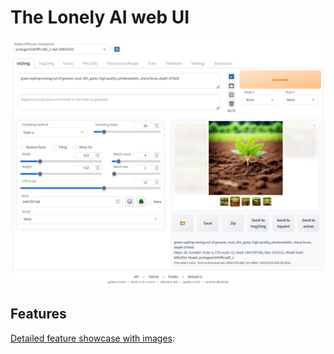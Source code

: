 # The Lonely AI web UI
![](screenshot.png)

## Features
[Detailed feature showcase with images](https://github.com/AUTOMATIC1111/stable-diffusion-webui/wiki/Features):
